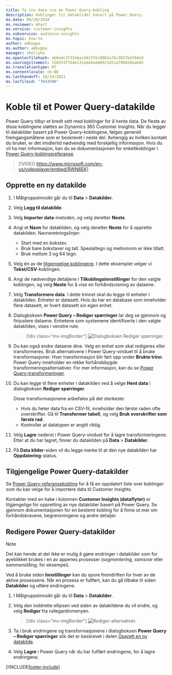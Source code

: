 ```yaml
---
title: Ta inn data via en Power Query-kobling
description: Koblinger til datakilder basert på Power Query.
ms.date: 09/29/2020
ms.reviewer: mhart
ms.service: customer-insights
ms.subservice: audience-insights
ms.topic: how-to
author: adkuppa
ms.author: adkuppa
manager: shellyha
ms.openlocfilehash: ab6edc3f33ebacb81f55c0882a78c5827b4384ed
ms.sourcegitcommit: 1565f4f7b4e131ede6ae089c5d21a79b02bba645
ms.translationtype: HT
ms.contentlocale: nb-NO
ms.lasthandoff: 10/14/2021
ms.locfileid: "7643506"
---
```

# <a name="connect-to-a-power-query-data-source"></a>Koble til et Power Query-datakilde

Power Query tilbyr et bredt sett med koblinger for å hente data. De fleste av disse koblingene støttes av Dynamics 365 Customer Insights. Når du legger til datakilder basert på Power Query-koblingene, følges generelt fremgangsmåtene som er beskrevet i neste del. Avhengig av hvilken kontakt du bruker, er det imidlertid nødvendig med forskjellig informasjon. Hvis du vil ha mer informasjon, kan du se dokumentasjonen for enkeltkoblinger i [Power Query-koblingsreferanse](/power-query/connectors/).

> [!VIDEO https://www.microsoft.com/en-us/videoplayer/embed/RWN6EK]

## <a name="create-a-new-data-source"></a>Opprette en ny datakilde

1. I Målgruppeinnsikt går du til **Data** > **Datakilder**.

1. Velg **Legg til datakilde**.

1. Velg **Importer data**-metoden, og velg deretter **Neste**.

1. Angi et **Navn** for datakilden, og velg deretter **Neste** for å opprette datakilden. Navneretningslinjer: 
   - Start med en bokstav.
   - Bruk bare bokstaver og tall. Spesialtegn og mellomrom er ikke tillatt.
   - Bruk mellom 3 og 64 tegn.

1. Velg én av de [tilgjengelige koblingene](#available-power-query-data-sources). I dette eksemplet velger vi **Tekst/CSV**-koblingen.

1. Angi de nødvendige detaljene i **Tilkoblingsinnstillinger** for den valgte koblingen, og velg **Neste** for å vise en forhåndsvisning av dataene.

1. Velg **Transformere data**. I dette trinnet skal du legge til enheter i datakilden. Enheter er datasett. Hvis du har en database som inneholder flere datasett, er hvert datasett sin egen enhet.

1. Dialogboksen **Power Query – Rediger spørringer** lar deg se gjennom og finjustere dataene. Enhetene som systemene identifiserte i den valgte datakilden, vises i venstre rute.

   > [!div class="mx-imgBorder"]
   > ![Dialogboksen Rediger spørringer.](media/data-manager-configure-edit-queries.png "Dialogboksen Rediger spørringer")

1. Du kan også endre dataene dine. Velg en enhet som skal redigeres eller transformeres. Bruk alternativene i Power Query-vinduet til å bruke transformasjoner. Hver transformasjon blir ført opp under **Brukte trinn**. Power Query inneholder en rekke forhåndsbygde transformeringsalternativer. For mer informasjon, kan du se [Power Query-transformeringer](/power-query/power-query-what-is-power-query#transformations).

1. Du kan legge til flere enheter i datakilden ved å velge **Hent data** i dialogboksen **Rediger spørringer**.

   Disse transformasjonene anbefales på det sterkeste:

   - Hvis du heter data fra en CSV-fil, inneholder den første raden ofte overskrifter. Gå til **Transformer tabell**, og velg **Bruk overskrifter som første rad**.
   - Kontroller at datatypen er angitt riktig.

1. Velg **Lagre** nederst i Power Query-vinduet for å lagre transformeringene. Etter at du har lagret, finner du datakilden på **Data** > **Datakilder**.

1. På **Data kilder**-siden vil du legge merke til at den nye datakilden har **Oppdatering**-status.

## <a name="available-power-query-data-sources"></a>Tilgjengelige Power Query-datakilder

Se [Power Query-referansekobling](/power-query/connectors/) for å få en oppdatert liste over koblinger som du kan velge for å importere data til Customer Insights. 

Kontakter med en hake i kolonnen **Customer Insights (dataflyter)** er tilgjengelige for oppretting av nye datakilder basert på Power Query. Se gjennom dokumentasjonen for en bestemt kobling for å finne ut mer om forhåndskravene, begrensningene og andre detaljer.

## <a name="edit-power-query-data-sources"></a>Redigere Power Query-datakilder

> [!NOTE]
> Det kan hende at det ikke er mulig å gjøre endringer i datakilder som for øyeblikket brukes i en av appenes prosesser (*segmentering*, *samsvar* eller *sammenslåing*, for eksempel). 
>
> Ved å bruke siden **Innstillinger** kan du spore fremdriften for hver av de aktive prosessene. Når en prosess er fullført, kan du gå tilbake til siden **Datakilder** og utføre endringene.

1. I Målgruppeinnsikt går du til **Data** > **Datakilder**.

2. Velg den loddrette ellipsen ved siden av datakildene du vil endre, og velg **Rediger** fra rullegardinmenyen.

   > [!div class="mx-imgBorder"]
   > ![Rediger-alternativet.](media/edit-option-data-sources.png "Rediger-alternativet")

3. Ta i bruk endringene og transformasjonene i dialogboksen **Power Query – Rediger spørringer** slik det er beskrevet i delen [Opprett en ny datakilde](#create-a-new-data-source).

4. Velg **Lagre** i Power Query når du har fullført endringene, for å lagre endringene.


[!INCLUDE[footer-include](../includes/footer-banner.md)]